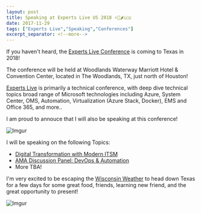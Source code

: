```yaml
---
layout: post
title: Speaking at Experts Live US 2018 ⭐🌮🌶️🇺🇸
date: 2017-11-29
tags: ["Experts Live","Speaking","Conferences"]
excerpt_separator: <!--more-->
---
```


If you haven't heard, the [Experts Live Conference](http://www.expertslive.us/) is coming to Texas in 2018!

The conference will be held at Woodlands Waterway Marriott Hotel & Convention Center, located in The Woodlands, TX, just north of Houston!

[Experts Live](http://www.expertslive.us/) is primarily a technical conference, with deep dive technical topics broad range of Microsoft technologies including Azure, System Center, OMS, Automation, Virtualization (Azure Stack, Docker), EMS and Office 365, and more..

I am proud to annouce that I will also be speaking at this conference!

![Imgur](https://i.imgur.com/DGSPb37.jpg)


I will be speaking on the following Topics:
* <a href="https://elus18.sched.com/event/D12R/digital-transformation-with-modern-itsm?iframe=no&w=100%&sidebar=yes&bg=no" target="_blank">Digital Transformation with Modern ITSM</a>
* <a href="https://elus18.sched.com/event/D12b/ama-discussion-panel-devops-automation?iframe=no&w=100%&sidebar=yes&bg=no" target="_blank">AMA Discussion Panel: DevOps & Automation</a>
* More TBA!


I'm very excited to be escaping the [Wisconsin Weather](https://www.youtube.com/watch?v=PTh6PgzgQqI) to head down Texas for a few days for some great food, friends, learning new friend, and the great opportunity to present! 


![Imgur](https://i.imgur.com/nYY5KMk.jpg)


 



